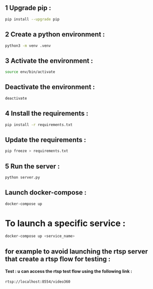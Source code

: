 ## 1 Upgrade pip :
```bash
pip install --upgrade pip
```

## 2 Create a python environment :
```bash
python3 -m venv .venv
```

## 3 Activate the environment :
```bash
source env/bin/activate
```

## Deactivate the environment :
```bash
deactivate
```

## 4 Install the requirements :
```bash
pip install -r requirements.txt
```

## Update the requirements :
```bash
pip freeze > requirements.txt
```

## 5 Run the server :
```bash
python server.py
```

## Launch docker-compose :
```bash
docker-compose up
```
# To launch a specific service :
```bash
docker-compose up <service_name>
```
## for example to avoid launching the rtsp server that create a rtsp flow for testing :

#### Test : u can access the rtsp test flow using the following link :
```bash
rtsp://localhost:8554/video360
```